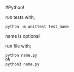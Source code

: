 #Python!

run tests with;
    
    python -m unittest test_name
name is optional

run file with;

    python name.py
    OR
    python3 name.py
